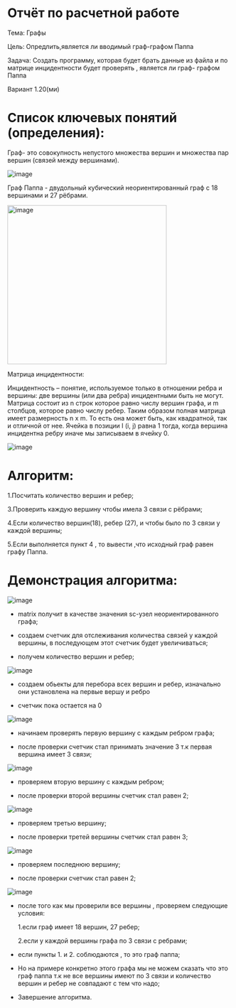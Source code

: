 # Отчёт по расчетной работе
Тема: Графы

Цель: Опредлить,является ли вводимый граф-графом Паппа

Задача: Создать программу, которая будет брать данные из файла и по матрице инцидентности будет проверять , является ли граф- графом Паппа

Вариант 1.20(ми)

# Список ключевых понятий (определения):

Граф- это совокупность непустого множества вершин и множества пар вершин (связей между вершинами).

![image](https://github.com/iis-32170x/RPIIS/assets/144939284/6b61aa15-b391-4093-84d2-123a36590d10)

Граф Паппа -  двудольный кубический неориентированный граф с 18 вершинами и 27 рёбрами.

<img width="358" alt="image" src="https://github.com/iis-32170x/RPIIS/assets/144939284/838958ab-7fd6-41bd-b05e-7efed38484d6">


Матрица инцидентности:

Инцидентность – понятие, используемое только в отношении ребра и вершины: две вершины (или два ребра) инцидентными быть не могут.
Матрица состоит из n строк которое равно числу вершин графа, и m столбцов, которое равно числу ребер. Таким образом полная матрица имеет размерность n x m. То есть она может быть, как квадратной, так и отличной от нее.
Ячейка в позиции I (i, j) равна 1 тогда, когда вершина инцидентна ребру иначе мы записываем в ячейку 0.

![image](https://github.com/iis-32170x/RPIIS/assets/144939284/feda6d75-b4d9-4775-a223-3b4b8d12223e)

# Алгоритм:


1.Посчитать количество вершин и ребер;

3.Проверить каждую вершину чтобы имела 3 связи с рёбрами;

4.Если количество вершин(18), ребер (27), и чтобы было по 3 связи у каждой вершины;

5.Если выполняется пункт 4 , то вывести ,что  исходный граф равен графу Паппа. 

# Демонстрация алгоритма:

![image](https://github.com/iis-32170x/RPIIS/assets/144939284/059d3315-6ffb-4e8d-a6d6-5f4115a0b9bd)


- matrix получит в качестве значения sc-узел неориентированного графа;

- создаем счетчик для отслеживания количества связей у каждой вершины, в последующем этот счетчик будет увеличиваться;

- получем количество вершин и ребер;


![image](https://github.com/iis-32170x/RPIIS/assets/144939284/0d1b47f6-1c51-404d-b6e7-d7de152f32f6)


- создаем обьекты для перебора всех вершин и ребер, изначально они установлена на первые вершу и ребро

- счетчик пока остается на 0


![image](https://github.com/iis-32170x/RPIIS/assets/144939284/0b35924f-4578-4aff-b607-96b85532087b)

- начинаем проверять первую вершину с каждым ребром графа;

- после проверки счетчик стал принимать значение 3 т.к первая вершина имеет 3 связи; 


![image](https://github.com/iis-32170x/RPIIS/assets/144939284/d1ad7501-84a9-41d5-aa9e-041c50e33b42)

- проверяем вторую вершину с каждым ребром;
  
- после проверки второй вершины счетчик стал равен 2;


![image](https://github.com/iis-32170x/RPIIS/assets/144939284/bdba555f-78e8-4ad6-b003-98cc5209b089)

- проверяем третью вершину;

- после проверки третей вершины счетчик стал равен 3;


![image](https://github.com/iis-32170x/RPIIS/assets/144939284/76a91b9b-36af-4621-bb08-9f0d11622e9e)

- проверяем последнюю вершину;

- после проверки счетчик стал равен 2;


![image](https://github.com/iis-32170x/RPIIS/assets/144939284/450df35c-e0ed-44bc-b79d-31bd52f1780f)

- после того как мы проверили все вершины , проверяем следующие условия:

  1.если граф имеет 18 вершин, 27 ребер;
  
  2.если у каждой вершины графа по 3 связи с ребрами;

- если пункты 1. и 2. соблюдаются , то это граф паппа;

- Но на примере конкретно этого графа мы не можем сказать что это граф паппа т.к не все вершины имеют по 3 связи и количество вершин и ребер не совпадают с тем что надо;

- Завершение алгоритма.

